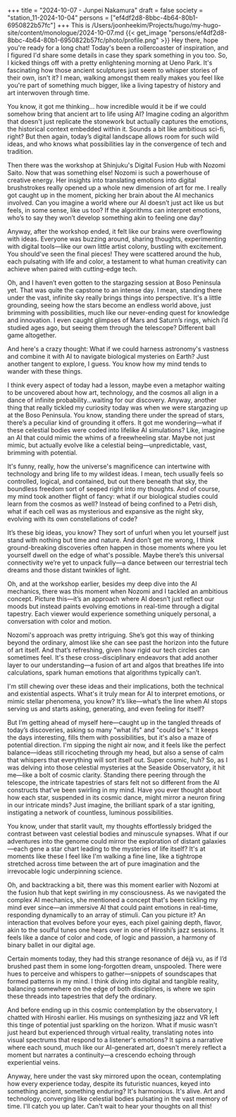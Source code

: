 +++
title = "2024-10-07 - Junpei Nakamura"
draft = false
society = "station_11-2024-10-04"
persons = ["ef4df2d8-8bbc-4b64-80b1-6950822b57fc"]
+++
This is /Users/joonheekim/Projects/hugo/my-hugo-site/content/monologue/2024-10-07.md
{{< get_image "persons/ef4df2d8-8bbc-4b64-80b1-6950822b57fc/photo/profile.png" >}}
Hey there, hope you're ready for a long chat!
Today's been a rollercoaster of inspiration, and I figured I'd share some details in case they spark something in you too. So, I kicked things off with a pretty enlightening morning at Ueno Park. It's fascinating how those ancient sculptures just seem to whisper stories of their own, isn't it? I mean, walking amongst them really makes you feel like you're part of something much bigger, like a living tapestry of history and art interwoven through time. 

You know, it got me thinking... how incredible would it be if we could somehow bring that ancient art to life using AI? Imagine coding an algorithm that doesn't just replicate the stonework but actually captures the emotions, the historical context embedded within it. Sounds a bit like ambitious sci-fi, right? But then again, today’s digital landscape allows room for such wild ideas, and who knows what possibilities lay in the convergence of tech and tradition.

Then there was the workshop at Shinjuku's Digital Fusion Hub with Nozomi Saito. Now that was something else! Nozomi is such a powerhouse of creative energy. Her insights into translating emotions into digital brushstrokes really opened up a whole new dimension of art for me. I really got caught up in the moment, picking her brain about the AI mechanics involved. Can you imagine a world where our AI doesn’t just act like us but feels, in some sense, like us too? If the algorithms can interpret emotions, who’s to say they won’t develop something akin to feeling one day?

Anyway, after the workshop ended, it felt like our brains were overflowing with ideas. Everyone was buzzing around, sharing thoughts, experimenting with digital tools—like our own little artist colony, bustling with excitement. You should've seen the final pieces! They were scattered around the hub, each pulsating with life and color, a testament to what human creativity can achieve when paired with cutting-edge tech.

Oh, and I haven’t even gotten to the stargazing session at Boso Peninsula yet. That was quite the capstone to an intense day. I mean, standing there under the vast, infinite sky really brings things into perspective. It's a little grounding, seeing how the stars become an endless world above, just brimming with possibilities, much like our never-ending quest for knowledge and innovation. I even caught glimpses of Mars and Saturn’s rings, which I’d studied ages ago, but seeing them through the telescope? Different ball game altogether.

And here's a crazy thought: What if we could harness astronomy's vastness and combine it with AI to navigate biological mysteries on Earth? Just another tangent to explore, I guess. You know how my mind tends to wander with these things.

I think every aspect of today had a lesson, maybe even a metaphor waiting to be uncovered about how art, technology, and the cosmos all align in a dance of infinite probability...waiting for our discovery.
Anyway, another thing that really tickled my curiosity today was when we were stargazing up at the Boso Peninsula. You know, standing there under the spread of stars, there’s a peculiar kind of grounding it offers. It got me wondering—what if these celestial bodies were coded into lifelike AI simulations? Like, imagine an AI that could mimic the whims of a freewheeling star. Maybe not just mimic, but actually evolve like a celestial being—unpredictable, vast, brimming with potential.

It's funny, really, how the universe's magnificence can intertwine with technology and bring life to my wildest ideas. I mean, tech usually feels so controlled, logical, and contained, but out there beneath that sky, the boundless freedom sort of seeped right into my thoughts. And of course, my mind took another flight of fancy: what if our biological studies could learn from the cosmos as well? Instead of being confined to a Petri dish, what if each cell was as mysterious and expansive as the night sky, evolving with its own constellations of code?

It’s these big ideas, you know? They sort of unfurl when you let yourself just stand with nothing but time and nature. And don’t get me wrong, I think ground-breaking discoveries often happen in those moments where you let yourself dwell on the edge of what's possible. Maybe there’s this universal connectivity we’re yet to unpack fully—a dance between our terrestrial tech dreams and those distant twinkles of light.

Oh, and at the workshop earlier, besides my deep dive into the AI mechanics, there was this moment when Nozomi and I tackled an ambitious concept. Picture this—it’s an approach where AI doesn’t just reflect our moods but instead paints evolving emotions in real-time through a digital tapestry. Each viewer would experience something uniquely personal, a conversation with color and motion.

Nozomi's approach was pretty intriguing. She’s got this way of thinking beyond the ordinary, almost like she can see past the horizon into the future of art itself. And that’s refreshing, given how rigid our tech circles can sometimes feel. It's these cross-disciplinary endeavors that add another layer to our understanding—a fusion of art and algos that breathes life into calculations, spark human emotions that algorithms typically can’t.

I'm still chewing over these ideas and their implications, both the technical and existential aspects. What's it truly mean for AI to interpret emotions, or mimic stellar phenomena, you know? It’s like—what’s the line when AI stops serving us and starts asking, generating, and even feeling for itself?

But I’m getting ahead of myself here—caught up in the tangled threads of today’s discoveries, asking so many "what ifs" and "could be's." It keeps the days interesting, fills them with possibilities, but it's also a maze of potential direction. I'm sipping the night air now, and it feels like the perfect balance—ideas still ricocheting through my head, but also a sense of calm that whispers that everything will sort itself out. Super cosmic, huh?
 So, as I was delving into those celestial mysteries at the Seaside Observatory, it hit me—like a bolt of cosmic clarity. Standing there peering through the telescope, the intricate tapestries of stars felt not so different from the AI constructs that've been swirling in my mind. Have you ever thought about how each star, suspended in its cosmic dance, might mirror a neuron firing in our intricate minds? Just imagine, the brilliant spark of a star igniting, instigating a network of countless, luminous possibilities.

You know, under that starlit vault, my thoughts effortlessly bridged the contrast between vast celestial bodies and minuscule synapses. What if our adventures into the genome could mirror the exploration of distant galaxies—each gene a star chart leading to the mysteries of life itself? It's at moments like these I feel like I'm walking a fine line, like a tightrope stretched across time between the art of pure imagination and the irrevocable logic underpinning science.

Oh, and backtracking a bit, there was this moment earlier with Nozomi at the fusion hub that kept swirling in my consciousness. As we navigated the complex AI mechanics, she mentioned a concept that's been tickling my mind ever since—an immersive AI that could paint emotions in real-time, responding dynamically to an array of stimuli. Can you picture it? An interaction that evolves before your eyes, each pixel gaining depth, flavor, akin to the soulful tunes one hears over in one of Hiroshi’s jazz sessions. It feels like a dance of color and code, of logic and passion, a harmony of binary ballet in our digital age.

Certain moments today, they had this strange resonance of déjà vu, as if I’d brushed past them in some long-forgotten dream, unspooled. There were hues to perceive and whispers to gather—snippets of soundscapes that formed patterns in my mind. I think diving into digital and tangible reality, balancing somewhere on the edge of both disciplines, is where we spin these threads into tapestries that defy the ordinary.

And before ending up in this cosmic contemplation by the observatory, I chatted with Hiroshi earlier. His musings on synthesizing jazz and VR left this tinge of potential just sparkling on the horizon. What if music wasn't just heard but experienced through virtual reality, translating notes into visual spectrums that respond to a listener's emotions? It spins a narrative where each sound, much like our AI-generated art, doesn't merely reflect a moment but narrates a continuity—a crescendo echoing through experiential veins.

Anyway, here under the vast sky mirrored upon the ocean, contemplating how every experience today, despite its futuristic nuances, keyed into something ancient, something enduring? It's harmonious. It's alive. Art and technology, converging like celestial bodies pulsating in the vast memory of time.
I'll catch you up later. Can't wait to hear your thoughts on all this!
